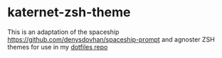 # katernet-zsh-theme

This is an adaptation of the spaceship https://github.com/denysdovhan/spaceship-prompt and agnoster ZSH themes for use in my [dotfiles repo](https://github.com/katernet/dotfiles)
